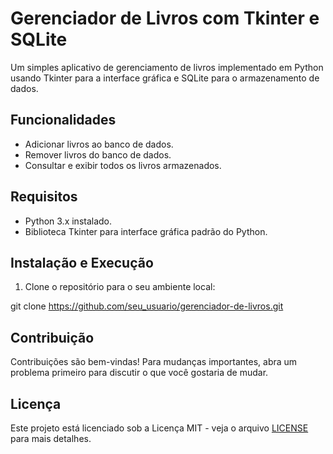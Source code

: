 # Gerenciador de Livros com Tkinter e SQLite

Um simples aplicativo de gerenciamento de livros implementado em Python usando Tkinter para a interface gráfica e SQLite para o armazenamento de dados.

## Funcionalidades

- Adicionar livros ao banco de dados.
- Remover livros do banco de dados.
- Consultar e exibir todos os livros armazenados.

## Requisitos

- Python 3.x instalado.
- Biblioteca Tkinter para interface gráfica padrão do Python.

## Instalação e Execução

1. Clone o repositório para o seu ambiente local:

git clone https://github.com/seu_usuario/gerenciador-de-livros.git


## Contribuição

Contribuições são bem-vindas! Para mudanças importantes, abra um problema primeiro para discutir o que você gostaria de mudar.

## Licença

Este projeto está licenciado sob a Licença MIT - veja o arquivo [LICENSE](LICENSE) para mais detalhes.

